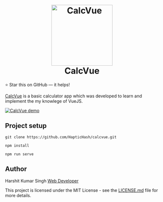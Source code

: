 <h1 align="center">
  <br>
  <a href="https://www.github.com/HapticHash/calcvue"><img src="https://raw.githack.com/HapticHash/calcvue/master/extras/calc.webp" alt="CalcVue" width="200"></a>
  <br>
  CalcVue
  <br>
</h1>

:star: Star this on GitHub — it helps!

[CalcVue](https://www.github.com/HapticHash/calcvue/) is a basic calculator app which was developed to learn and implement the my knowlege of VueJS.

[![CalcVue demo](https://raw.githack.com/HapticHash/calcvue/master/extras/preview.png)](https://www.github.com/HapticHash/calcvue/)


## Project setup
```
git clone https://github.com/HapticHash/calcvue.git

npm install

npm run serve
```

## Author
Harshit Kumar Singh [Web Developer](http://haptichash.github.io/)

This project is licensed under the MIT License - see the [LICENSE.md](LICENSE.md) file for more details.